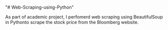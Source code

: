 "# Web-Scraping-using-Python" 

As part of academic project, I perfomerd web scraping using BeautifulSoup in Pythonto scrape the stock price from the Bloomberg website.
